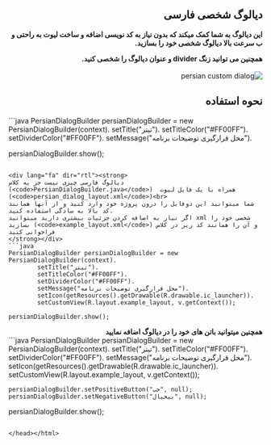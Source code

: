 <div lang="fa" dir="rtl">
<h2>دیالوگ شخصی فارسی</h2>
<strong>
این دیالوگ به شما کمک میکند که بدون نیاز به کد نویسی اضافه و ساخت لیوت به راحتی و ب سرعت بالا دیالوگ شخصی خود را بسازید.

همچنین می توانید زنگ divider و عنوان دیالوگ را شخصی کنید.
</strong><br><br>
<img src="http://axgig.com/images/83080665343500149643.gif" border="0" alt="persian custom dialog" />

<h2>
نحوه استفاده
</h2>
</div>
```java
PersianDialogBuilder persianDialogBuilder = new PersianDialogBuilder(context).
		setTitle("تیتر").
		setTitleColor("#FF00FF").
		setDividerColor("#FF00FF").
		setMessage("محل قرارگیری توضیحات برنامه").

persianDialogBuilder.show();
```

<div lang="fa" dir="rtl"><strong>
دیالوگ فارسی چیزی نیست جز یه کلاس (<code>PersianDialogBuilder.java</code>)  همراه با یک فایل لیوت (<code>persian_dialog_layout.xml</code>)<br>
شما میتوانید این دوفایل را درون پروژه خود وارد کنید و از آنها همانند کد بالا به سادگی استفاده کنید.
اگر نیاز به اضافه کردن جزئیات بیشتری دارید میتوانید xml شخصی خود را بسازید (<code>example_layout.xml</code>) و آن را همانند کد زیر در کلاس فراخوانی کنید
</strong></div>
```java
PersianDialogBuilder persianDialogBuilder = new PersianDialogBuilder(context).
		setTitle("تیتر").
		setTitleColor("#FF00FF").
		setDividerColor("#FF00FF").
		setMessage("محل قرارگیری توضیحات برنامه").
		setIcon(getResources().getDrawable(R.drawable.ic_launcher)).
		setCustomView(R.layout.example_layout, v.getContext());

persianDialogBuilder.show();
```

<div lang="fa" dir="rtl"><strong>
همچنین میتوانید باتن های خود را در دیالوگ اضافه نمایید
</strong></div>
```java
PersianDialogBuilder persianDialogBuilder = new PersianDialogBuilder(context).
		setTitle("تیتر").
		setTitleColor("#FF00FF").
		setDividerColor("#FF00FF").
		setMessage("محل قرارگیری توضیحات برنامه").
		setIcon(getResources().getDrawable(R.drawable.ic_launcher)).
		setCustomView(R.layout.example_layout, v.getContext());

    persianDialogBuilder.setPositiveButton("خب", null);
    persianDialogBuilder.setNegativeButton("بیخیال", null);
persianDialogBuilder.show();
```

</head></html>
